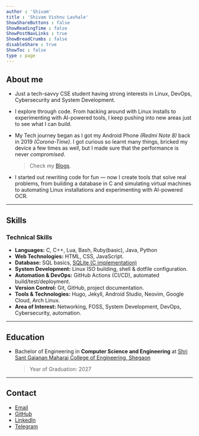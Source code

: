 ```yaml
---
author : 'Shivam'
title : 'Shivam Vishnu Lavhale'
ShowShareButtons : false
ShowReadingTime : false
ShowPostNavLinks : true
ShowBreadCrumbs : false
disableShare : true
ShowToc : false
type : page
---
```


## About me

- Just a tech-savvy CSE student having strong interests in Linux, DevOps, Cybersecurity and System Development.

- I explore through code. From hacking around with Linux installs to experimenting with AI-powered tools, I keep pushing into new areas just to see what I can build.

- My Tech journey began as I got my Android Phone *(Redmi Note 8)* back in 2019 *(Corona-Time)*. I got curious so learnt many things, bricked my device a few times as well, but I made sure that the performance is never *compromised*.
  >Check my [Blogs](/blogs/).

- I started out rewriting code for fun — now I create tools that solve real problems, from building a database in C and simulating virtual machines to automating Linux installations and experimenting with AI-powered OCR.

---

## Skills
### Technical Skills

  - **Languages:** C, C++, Lua, Bash, Ruby(basic), Java, Python
  - **Web Technologies:** HTML, CSS, JavaScript.
  - **Database:** SQL basics, [SQLite (C implementation)](/projects/)
  - **System Development:** Linux ISO building, shell & dotfile configuration. 
  - **Automation & DevOps:** GitHub Actions (CI/CD), automated build/test/deployment. 
  - **Version Control:** Git, GitHub, project documentation. 
  - **Tools & Technologies:** Hugo, Jekyll, Android Studio, Neovim, Google Cloud, Arch Linux.
  - **Area of Interest:** Networking, FOSS, System Development, DevOps, Cybersecurity, automation.

---

## Education
- Bachelor of Engineering in **Computer Science and Engineering** at [Shri Sant Gajanan Maharaj College of Engineering, Shegaon](https://ssgmce.ac.in)
  >Year of Graduation: 2027

---

## Contact

- [Email](mailto:shivamlavhalepatil@gmail.com)
- [GitHub](https://github.com/shivjeet1)
- [LinkedIn](https://www.linkedin.com/in/shivam-lavhale)
- [Telegram](https://t.me/backto_vedas)
